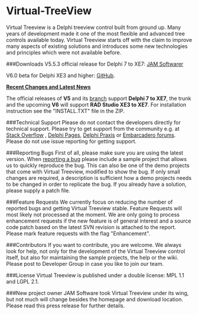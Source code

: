 # Virtual-TreeView
Virtual Treeview is a Delphi treeview control built from ground up. Many years of development made it one of the most flexible and advanced tree controls available today. Virtual Treeview starts off with the claim to improve many aspects of existing solutions and introduces some new technologies and principles which were not available before.

###Downloads
V5.5.3 official release for Delphi 7 to XE7: [JAM Softwarer](http://www.jam-software.de/virtual-treeview/)

V6.0 beta for Delphi XE3 and higher: [GitHub](https://github.com/Virtual-TreeView/Virtual-TreeView/archive/master.zip).

**[Recent Changes and Latest News](https://github.com/Virtual-TreeView/Virtual-TreeView/wiki/Latest-News)**

The official releases of **V5** and its [branch](https://github.com/Virtual-TreeView/Virtual-TreeView/tree/V5_stable) support **Delphi 7 to XE7**, the trunk and the upcoming **V6** will support **RAD Studio XE3 to XE7**. For installation instruction see the "INSTALL.TXT" file in the ZIP.

###Technical Support
Please do not contact the developers directly for technical support. Please try to get support from the community e.g. at [Stack Overflow](http://stackoverflow.com/search?q=%22virtual+treeview%22) , [Delphi Pages](http://www.delphipages.com/), [Delphi Praxis](http://www.delphipraxis.net/141465-virtual-treeview-tutorials-mit-beispielen.html) or [Embarcadero forums](https://forums.embarcadero.com/). Please do not use issue reporting for getting support.

###Reporting Bugs
First of all, please make sure you are using the latest version. When [reporting a bug](https://github.com/Virtual-TreeView/Virtual-TreeView/issues) please include a sample project that allows us to quickly reproduce the bug. This can also be one of the demo projects that come with Virtual Treeview, modified to show the bug. If only small changes are required, a description is sufficient how a demo projects needs to be changed in order to replicate the bug. If you already have a solution, please supply a patch file.

###Feature Requests
We currently focus on reducing the number of reported bugs and getting Virtual Treeview stable. Feature Requests will most likely not processed at the moment. We are only going to process enhancement requests if the new feature is of general interest and a source code patch based on the latest SVN revision is attached to the report. Please mark feature requests with the flag "Enhancement".

###Contributors
If you want to contribute, you are welcome. We always look for help, not only for the development of the Virtual Treeview control itself, but also for maintaining the sample projects, the help or the wiki. Please post to Developer Group in case you like to join our team.

###License
Virtual Treeview is published under a double license: MPL 1.1 and LGPL 2.1.

###New project owner
JAM Software took Virtual Treeview under its wing, but not much will change besides the homepage and download location. Please read this press release for further details.

